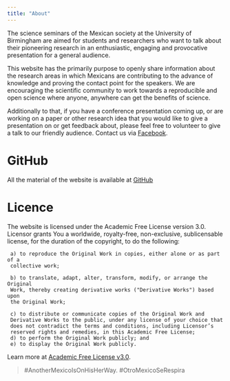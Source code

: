 ```yaml
---
title: "About"
---
```


The science seminars of the Mexican society at the University of Birmingham 
are aimed for students and researchers who want to talk about their 
pioneering research in an enthusiastic, engaging and provocative 
presentation for a general audience.

This website has the primarily purpose to openly share 
information about the research areas in which Mexicans are contributing 
to the advance of knowledge and proving the contact point for the speakers.
We are encouraging the scientific community to work towards a reproducible 
and open science where anyone, anywhere can get the benefits of science.

Additionally to that, if you have a conference presentation coming up, or are
working on a paper or other research idea that you would like to give a
presentation on or get feedback about, please feel free to volunteer to
give a talk to our friendly audience. 
Contact us via [Facebook](https://www.facebook.com/UobMexicanSociety).

# GitHub

All the material of the website is available  at [GitHub](https://github.com/MexicanSocietyUoB/seminars)


# Licence 

The website is licensed under the Academic Free License version 3.0.
Licensor grants You a worldwide, royalty-free,
non-exclusive, sublicensable license, for the duration of the copyright, to do
the following:

     a) to reproduce the Original Work in copies, either alone or as part of a
     collective work;

     b) to translate, adapt, alter, transform, modify, or arrange the Original
     Work, thereby creating derivative works ("Derivative Works") based upon
     the Original Work;

     c) to distribute or communicate copies of the Original Work and
     Derivative Works to the public, under any license of your choice that
     does not contradict the terms and conditions, including Licensor’s
     reserved rights and remedies, in this Academic Free License;
     d) to perform the Original Work publicly; and
     e) to display the Original Work publicly.


Learn more at [Academic Free License v3.0](https://github.com/MexicanSocietyUoB/seminars/blob/master/LICENSE.txt).



> #AnotherMexicoIsOnHisHerWay. #OtroMexicoSeRespira
